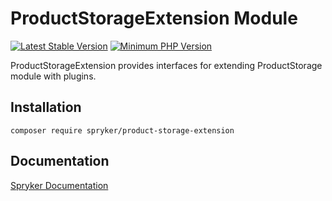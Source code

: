 # ProductStorageExtension Module
[![Latest Stable Version](https://poser.pugx.org/spryker/product-storage-extension/v/stable.svg)](https://packagist.org/packages/spryker/product-storage-extension)
[![Minimum PHP Version](https://img.shields.io/badge/php-%3E%3D%207.3-8892BF.svg)](https://php.net/)

ProductStorageExtension provides interfaces for extending ProductStorage module with plugins.

## Installation

```
composer require spryker/product-storage-extension
```

## Documentation

[Spryker Documentation](https://academy.spryker.com/developing_with_spryker/module_guide/modules.html)
